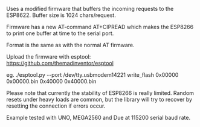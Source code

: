 Uses a modified firmware that buffers the incoming requests to the ESP8622. Buffer size is 1024 chars/request.

Firmware has a new AT-command AT+CIPREAD which makes the ESP8266 to print one buffer at time to the serial port.

Format is the same as with the normal AT firmware.

Upload the firmware with esptool: https://github.com/themadinventor/esptool

eg. ./esptool.py --port /dev/tty.usbmodem14221 write_flash 0x00000 0x00000.bin 0x40000 0x40000.bin

Please note that currently the stability of ESP8266 is really limited. Random resets under heavy loads are common, 
but the library will try to recover by resetting the connection if errors occur.

Example tested with UNO, MEGA2560 and Due at 115200 serial baud rate.

